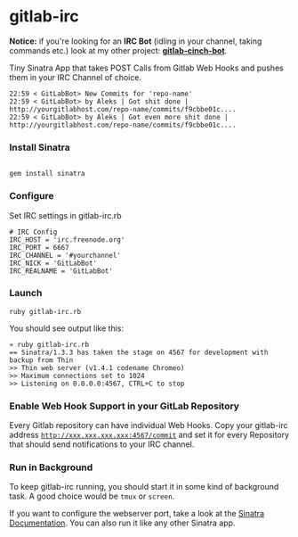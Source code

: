 # gitlab-irc

**Notice:** if you're looking for an **IRC Bot** (idling in your channel, taking commands etc.) look at my other project: **[gitlab-cinch-bot](https://github.com/aleks/gitlab-cinch-bot)**.

Tiny Sinatra App that takes POST Calls from Gitlab Web Hooks and pushes them in your IRC Channel of choice.

    22:59 < GitLabBot> New Commits for 'repo-name'
    22:59 < GitLabBot> by Aleks | Got shit done | http://yourgitlabhost.com/repo-name/commits/f9cbbe01c....
    22:59 < GitLabBot> by Aleks | Got even more shit done | http://yourgitlabhost.com/repo-name/commits/f9cbbe01c....

### Install Sinatra

<code>
gem install sinatra
</code>

### Configure
Set IRC settings in gitlab-irc.rb

    # IRC Config
    IRC_HOST = 'irc.freenode.org'
    IRC_PORT = 6667
    IRC_CHANNEL = '#yourchannel'
    IRC_NICK = 'GitLabBot'
    IRC_REALNAME = 'GitLabBot'

### Launch
    ruby gitlab-irc.rb

You should see output like this:

    » ruby gitlab-irc.rb  
    == Sinatra/1.3.3 has taken the stage on 4567 for development with backup from Thin
    >> Thin web server (v1.4.1 codename Chromeo)
    >> Maximum connections set to 1024
    >> Listening on 0.0.0.0:4567, CTRL+C to stop

### Enable Web Hook Support in your GitLab Repository

Every Gitlab repository can have individual Web Hooks. Copy your gitlab-irc address <code>http://xxx.xxx.xxx.xxx:4567/commit</code> and set it for every Repository that should send notifications to your IRC channel.

### Run in Background

To keep gitlab-irc running, you should start it in some kind of background task. A good choice would be <code>tmux</code> or <code>screen</code>.

If you want to configure the webserver port, take a look at the [Sinatra Documentation](http://www.sinatrarb.com/configuration.html). You can also run it like any other Sinatra app.
